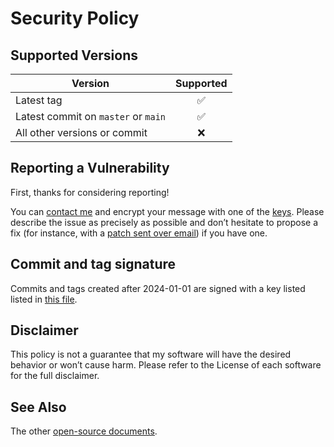 <!-- insert
---
title: "Security Policy"
summary: "Guidelines to report a security issue"
date: 2022-08-14T14:00:23+02:00
weight: 5000
draft: false
---
end_insert -->

<!-- remove -->
# Security Policy
<!-- end_remove -->

## Supported Versions

<!-- Use this section to tell people about which versions of your project are -->
<!-- currently being supported with security updates. -->

| Version                          | Supported          |
| -------                          |   :---------------:  |
| Latest tag                       | ✅                 |
| Latest commit on `master` or `main` | ✅                 |
| All other versions or commit     | ❌ |

## Reporting a Vulnerability

First, thanks for considering reporting!

You can [contact me][contact] and encrypt your message with one of the [keys][].
Please describe the issue as precisely as possible and don’t hesitate to propose a fix (for instance, with a [patch sent over email][sendmail]) if you have one.

<!-- Use this section to tell people how to report a vulnerability. -->

<!-- Tell them where to go, how often they can expect to get an update on a -->
<!-- reported vulnerability, what to expect if the vulnerability is accepted or -->
<!-- declined, etc. -->

## Commit and tag signature

Commits and tags created after 2024-01-01 are signed with a key listed listed in [this file][allowed_signers].

## Disclaimer

This policy is not a guarantee that my software will have the desired behavior or won’t cause harm. Please refer to the License of each software for the full disclaimer.

## See Also

The other [open-source documents][docs].

[allowed_signers]: https://cj.rs/.ssh/allowed_signers
[contact]: https://cj.rs/contact/
[docs]: https://cj.rs/docs/
[keys]: https://cj.rs/contact/#keys
[sendmail]: https://git-send-email.io/
